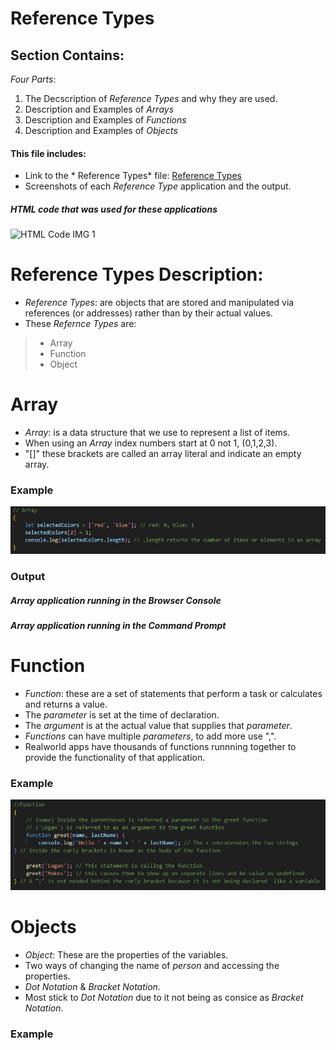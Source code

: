 # Reference Types

## Section Contains:

*Four Parts*: 

1. The Decscription of *Reference Types* and why they are used.
2. Description and Examples of *Arrays*
3. Description and Examples of *Functions*
4. Description and Examples of *Objects*

#### This file includes:

* Link to the * Reference Types* file: [Reference Types](reference_types_code/index.js "Reference Types")
* Screenshots of each *Reference Type* application and the output.

##### *HTML* code that was used for these applications

![HTML Code IMG 1](html_code_img_1.PNG "HTML CODE IMG 1")

# Reference Types Description:

* *Reference Types*: are objects that are stored and manipulated via references (or addresses) rather than by their actual values.
* These *Refernce Types* are:
> * Array
> * Function
> * Object



# Array

* *Array*: is a data structure that we use to represent a list of items.
* When using an *Array* index numbers start at 0 not 1, (0,1,2,3).
* "[]" these brackets are called an array literal and indicate an empty array.

### Example

![Array IMG 1](img/array_code_img_1.PNG "Array code IMG 1")

### Output 

##### *Array* application running in the Browser Console

##### *Array* application running in the Command Prompt



# Function

* *Function*: these are a set of statements that perform a task or calculates and returns a value.
* The *parameter* is set at the time of declaration.
* The *argument* is at the actual value that supplies that *parameter*. 
* *Functions* can have multiple *parameters*, to add more use ",".
* Realworld apps have thousands of functions runnning together to provide the functionality of that application.

### Example 

![Function IMG 1](img/function_code_img_1.PNG "Function img 1")




# Objects 

* *Object*: These are the properties of the variables.
* Two ways of changing the name of *person* and accessing the properties.
* *Dot Notation* & *Bracket Notation*.
* Most stick to *Dot Notation* due to it not being as consice as *Bracket Notation*.

### Example 

